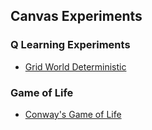## Canvas Experiments
### Q Learning Experiments
* [Grid World Deterministic](https://cdn.rawgit.com/prajwalsouza/QLearning/4ebdde2a/Q%20learning%20Grid%20World.html)

### Game of Life
* [Conway's Game of Life](https://cdn.rawgit.com/prajwalsouza/Game-of-Life/dd00aa1d/Game%20of%20Life.html)
